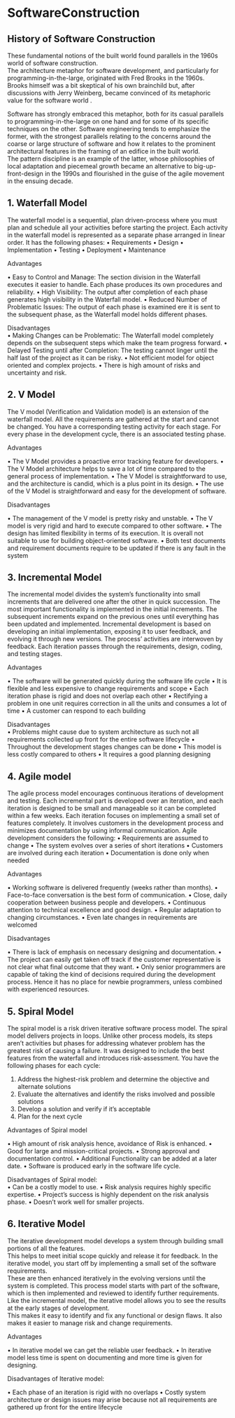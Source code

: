 # SoftwareConstruction


## History of Software Construction <br>

These fundamental notions of the built world found parallels in the 1960s world of software construction. <br>The architecture metaphor for software development, and particularly for programming-in-the-large, originated with Fred Brooks in the 1960s. <br> Brooks himself was a bit skeptical of his own brainchild but, after discussions with Jerry Weinberg, became convinced of its metaphoric value for the software world .

Software has strongly embraced this metaphor, both for its casual parallels to programming-in-the-large on one hand and for some of its specific techniques on the other. Software engineering tends to emphasize the former, with the strongest parallels relating to the concerns around the coarse or large structure of software and how it relates to the prominent architectural features in the framing of an edifice in the built world.<br> The pattern discipline  is an example of the latter, whose philosophies of local adaptation and piecemeal growth became an alternative to big-up-front-design in the 1990s and flourished in the guise of the agile movement in the ensuing decade.



## 1. Waterfall Model <br>
The waterfall model is a sequential, plan driven-process where you must plan and schedule all your activities before starting the project. Each activity in the waterfall model is represented as a separate phase arranged in linear order.
It has the following phases:
    •	Requirements
    •	Design
    •	Implementation
    •	Testing
    •	Deployment
    •	Maintenance
    
  Advantages <br>
  
  •	Easy to Control and Manage: The section division in the Waterfall executes it easier to handle. Each phase produces its own procedures and reliability.
  •	High Visibility: The output after completion of each phase generates high visibility in the Waterfall model.
  •	Reduced Number of Problematic Issues: The output of each phase is examined ere it is sent to the subsequent phase, as the Waterfall model holds different phases.

  Disadvantages <br>
     •	Making Changes can be Problematic: The Waterfall model completely depends on the subsequent steps which make the team progress forward.
    • Delayed Testing until after Completion: The testing cannot linger until the half last of the project as it can be risky.
     •	Not efficient model for object oriented and complex projects.
      •	There is high amount of risks and uncertainty and risk.
  

  

## 2. V Model <br>
The V model (Verification and Validation model) is an extension of the waterfall model. All the requirements are gathered at the start and cannot be changed. You have a corresponding testing activity for each stage. For every phase in the development cycle, there is an associated testing phase.

  Advantages  <br>
  
  •	The V Model provides a proactive error tracking feature for developers.
    •	The V Model architecture helps to save a lot of time compared to the general              process of implementation.
    •	The V Model is straightforward to use, and the architecture is candid, which is a       plus point in its design.
    •	The use of the V Model is straightforward and easy for the development of                 software.

  Disadvantages  <br>
  
  •	The management of the V model is pretty risky and unstable.
  •	The V model is very rigid and hard to execute compared to other software.
  •	The design has limited flexibility in terms of its execution.  It is overall not          suitable to use for building object-oriented software.
  •	Both test documents and requirement documents require to be updated if there is any     fault in the system

## 3. Incremental Model <br>
The incremental model divides the system’s functionality into small increments that are delivered one after the other in quick succession. The most important functionality is implemented in the initial increments.
The subsequent increments expand on the previous ones until everything has been updated and implemented.
Incremental development is based on developing an initial implementation, exposing it to user feedback, and evolving it through new versions. The process’ activities are interwoven by feedback. Each iteration passes through the requirements, design, coding, and testing stages.


Advantages  <br>

  •	The software will be generated quickly during the software life cycle
  •	It is flexible and less expensive to change requirements and scope
  •	Each iteration phase is rigid and does not overlap each other
  •	Rectifying a problem in one unit requires correction in all the units and consumes a     lot of time
  •	A customer can respond to each building

Disadvantages  <br>
    •	Problems might cause due to system architecture as such not all requirements              collected up front for the entire software lifecycle
    •	Throughout the development stages changes can be done
    •	This model is less costly compared to others
    •	It requires a good planning designing


## 4. Agile model <br>

The agile process model encourages continuous iterations of development and testing. Each incremental part is developed over an iteration, and each iteration is designed to be small and manageable so it can be completed within a few weeks.
Each iteration focuses on implementing a small set of features completely. It involves customers in the development process and minimizes documentation by using informal communication.
Agile development considers the following:
  •	Requirements are assumed to change
  •	The system evolves over a series of short iterations
  •	Customers are involved during each iteration
  •	Documentation is done only when needed
  
 Advantages <br>
 
•	Working software is delivered frequently (weeks rather than months).
•	Face-to-face conversation is the best form of communication.
•	Close, daily cooperation between business people and developers.
•	Continuous attention to technical excellence and good design.
•	Regular adaptation to changing circumstances.
•	Even late changes in requirements are welcomed

Disadvantages <br>

  •	There is lack of emphasis on necessary designing and documentation.
•	The project can easily get taken off track if the customer representative is not clear what final outcome that they want.
•	Only senior programmers are capable of taking the kind of decisions required during the development process. Hence it has no place for newbie programmers, unless combined with experienced resources.

  

## 5. Spiral Model <br>

The spiral model is a risk driven iterative software process model. The spiral model delivers projects in loops. Unlike other process models, its steps aren’t activities but phases for addressing whatever problem has the greatest risk of causing a failure.
It was designed to include the best features from the waterfall and introduces risk-assessment.
You have the following phases for each cycle:
  1.	Address the highest-risk problem and determine the objective and alternate solutions
  2.	Evaluate the alternatives and identify the risks involved and possible solutions
  3.	Develop a solution and verify if it’s acceptable
  4.	Plan for the next cycle

Advantages of Spiral model <br>
  
  •	High amount of risk analysis hence, avoidance of Risk is enhanced.
  •	Good for large and mission-critical projects.
  •	Strong approval and documentation control.
  •	Additional Functionality can be added at a later date.
  •	Software is produced early in the software life cycle.
  
  Disadvantages of Spiral model:  <br>
    •	Can be a costly model to use.
    •	Risk analysis requires highly specific expertise.
    •	Project’s success is highly dependent on the risk analysis phase.
    •	Doesn’t work well for smaller projects.

## 6. Iterative Model <br>
The iterative development model develops a system through building small portions of all the features.<br> This helps to meet initial scope quickly and release it for feedback.
In the iterative model, you start off by implementing a small set of the software requirements. <br> These are then enhanced iteratively in the evolving versions until the system is completed. This process model starts with part of the software, which is then implemented and reviewed to identify further requirements.
Like the incremental model, the iterative model allows you to see the results at the early stages of development.<br>  This makes it easy to identify and fix any functional or design flaws. It also makes it easier to manage risk and change requirements.


Advantages  <br>

  •	In iterative model we can get the reliable user feedback.
  •	In iterative model less time is spent on documenting and more time is given for designing.

Disadvantages of Iterative model:  <br>

  •	Each phase of an iteration is rigid with no overlaps
  •	Costly system architecture or design issues may arise because not all requirements are gathered up front for the entire lifecycle






